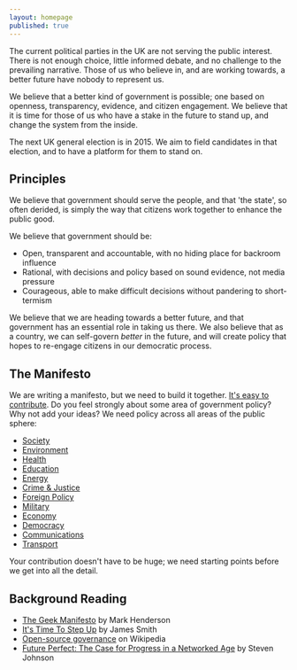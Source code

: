```yaml
---
layout: homepage
published: true
---
```


The current political parties in the UK are not serving the public interest. There is not enough choice, little informed debate, and no challenge to the prevailing narrative. Those of us who believe in, and are working towards, a better future have nobody to represent us.

We believe that a better kind of government is possible; one based on openness, transparency, evidence, and citizen engagement. We believe that it is time for those of us who have a stake in the future to stand up, and change the system from the inside.

The next UK general election is in 2015. We aim to field candidates in that election, and to have a platform for them to stand on.

## Principles

We believe that government should serve the people, and that 'the state', so often derided, is simply the way that citizens work together to enhance the public good.

We believe that government should be:

* Open, transparent and accountable, with no hiding place for backroom influence
* Rational, with decisions and policy based on sound evidence, not media pressure
* Courageous, able to make difficult decisions without pandering to short-termism

We believe that we are heading towards a better future, and that government has an essential role in taking us there. We also believe that as a country, we can self-govern *better* in the future, and will create policy that hopes to re-engage citizens in our democratic process.

## The Manifesto

We are writing a manifesto, but we need to build it together. [It's easy to contribute](contributing.html). Do you feel strongly about some area of government policy? Why not add your ideas? We need policy across all areas of the public sphere:

* [Society](society.html)
* [Environment](environment.html)
* [Health](health.html)
* [Education](education.html)
* [Energy](energy.html)
* [Crime & Justice](crime.html)
* [Foreign Policy](foreign_policy.html)
* [Military](military.html)
* [Economy](economy.html)
* [Democracy](democracy.html)
* [Communications](communications.html)
* [Transport](transport.html)

Your contribution doesn't have to be huge; we need starting points before we get into all the detail.

## Background Reading

* [The Geek Manifesto](http://geekmanifesto.wordpress.com/about/) by Mark Henderson
* [It's Time To Step Up](http://floppy.org.uk/blog/2013/07/05/its-time-to-step-up/) by James Smith
* [Open-source governance](https://en.wikipedia.org/wiki/Open-source_governance) on Wikipedia
* [Future Perfect: The Case for Progress in a Networked Age](http://books.google.co.uk/books/about/Future_Perfect.html?id=658_qrR_rtUC) by Steven Johnson
